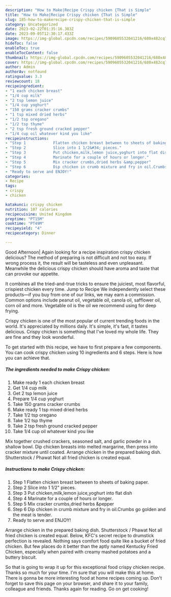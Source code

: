 ```yaml
---
description: "How to Make|Recipe Crispy chicken {That is Simple"
title: "How to Make|Recipe Crispy chicken {That is Simple"
slug: 185-how-to-makerecipe-crispy-chicken-that-is-simple
category: Uncategorized
date: 2023-02-22T01:35:16.383Z
date: 2023-09-05T12:30:17.433Z
image: https://img-global.cpcdn.com/recipes/5909605532041216/680x482cq70/crispy-chicken-recipe-main-photo.jpg
hideToc: false
enableToc: true
enableTocContent: false
thumbnail: https://img-global.cpcdn.com/recipes/5909605532041216/680x482cq70/crispy-chicken-recipe-main-photo.jpg
cover: https://img-global.cpcdn.com/recipes/5909605532041216/680x482cq70/crispy-chicken-recipe-main-photo.jpg
author: Admin
authorAv: notfound
ratingvalue: 3.3
reviewcount: 18
recipeingredient:
- "1 each chicken breast"
- "1/4 cup milk"
- "2 tsp lemon juice"
- "1/4 cup yoghurt"
- "150 grams cracker crumbs"
- "1 tsp mixed dried herbs"
- "1/2 tsp oregano"
- "1/2 tsp thyme"
- "2 tsp fresh ground cracked pepper"
- "1/4 cup oil whatever kind you like"
recipeinstructions:
- "Step 1            Flatten chicken breast between to sheets of baking paper."
- "Step 2            Slice into 1 1/2&#34; pieces."
- "Step 3            Put chicken,milk,lemon juice,yoghurt into flat dish"
- "Step 4            Marinate for a couple of hours or longer."
- "Step 5            Mix cracker crumbs,dried herbs &amp;pepper"
- "Step 6            Dip chicken in crumb mixture and fry in oil.Crumbs go golden and the meat is tender."
- "Ready to serve and ENJOY!"
categories:
- Recipe
tags:
- crispy
- chicken

katakunci: crispy chicken 
nutrition: 107 calories
recipecuisine: United Kingdom
preptime: "PT15M"
cooktime: "PT49M"
recipeyield: "4"
recipecategory: Dinner

---
```



Good Afternoon| Again looking for a recipe inspiration crispy chicken delicious? The method of preparing is not difficult and not too easy. If wrong process it, the result will be tasteless and even unpleasant. Meanwhile the delicious crispy chicken should have aroma and taste that can provoke our appetite.





It combines all the tried-and-true tricks to ensure the juiciest, most flavorful, crispiest chicken every time. Jump to Recipe We independently select these products—if you buy from one of our links, we may earn a commission. Common options include peanut oil, vegetable oil, canola oil, safflower oil, corn oil and more. Vegetable oil is the oil we recommend using for deep frying.

Crispy chicken is one of the most popular of current trending foods in the world. It's appreciated by millions daily. It's simple, it's fast, it tastes delicious. Crispy chicken is something that I've loved my whole life. They are fine and they look wonderful.


To get started with this recipe, we have to first prepare a few components. You can cook crispy chicken using 10 ingredients and 6 steps. Here is how you can achieve that.

<!--inarticleads1-->

##### The ingredients needed to make Crispy chicken:

1. Make ready 1 each chicken breast
1. Get 1/4 cup milk
1. Get 2 tsp lemon juice
1. Prepare 1/4 cup yoghurt
1. Take 150 grams cracker crumbs
1. Make ready 1 tsp mixed dried herbs
1. Take 1/2 tsp oregano
1. Take 1/2 tsp thyme
1. Take 2 tsp fresh ground cracked pepper
1. Take 1/4 cup oil whatever kind you like


Mix together crushed crackers, seasoned salt, and garlic powder in a shallow bowl. Dip chicken breasts into melted margarine, then press into cracker mixture until coated. Arrange chicken in the prepared baking dish. Shutterstock / Phawat Not all fried chicken is created equal. 

<!--inarticleads2-->

##### Instructions to make Crispy chicken:

1. Step 1            Flatten chicken breast between to sheets of baking paper.
1. Step 2            Slice into 1 1/2&#34; pieces.
1. Step 3            Put chicken,milk,lemon juice,yoghurt into flat dish
1. Step 4            Marinate for a couple of hours or longer.
1. Step 5            Mix cracker crumbs,dried herbs &amp;pepper
1. Step 6            Dip chicken in crumb mixture and fry in oil.Crumbs go golden and the meat is tender.
1. Ready to serve and ENJOY!

Arrange chicken in the prepared baking dish. Shutterstock / Phawat Not all fried chicken is created equal. Below, KFC&#39;s secret recipe to drumstick perfection is revealed. Nothing says comfort food quite like a bucket of fried chicken. But few places do it better than the aptly named Kentucky Fried Chicken, especially when paired with creamy mashed potatoes and a buttery biscuit. 

So that is going to wrap it up for this exceptional food crispy chicken recipe. Thanks so much for your time. I'm sure that you will make this at home. There is gonna be more interesting food at home recipes coming up. Don't forget to save this page on your browser, and share it to your family, colleague and friends. Thanks again for reading. Go on get cooking!
